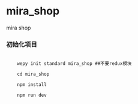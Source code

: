 # mira_shop
mira shop

### 初始化项目
<code>
    wepy init standard mira_shop ##不要redux模块<br>
    cd mira_shop<br>
    npm install<br>
    npm run dev
</code>
